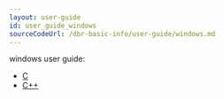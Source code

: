 ```yaml
---
layout: user-guide
id: user_guide_windows
sourceCodeUrl: /dbr-basic-info/user-guide/windows.md
---
```


windows user guide:

- [C](windows/c.md)
- [C++](windows/cpp.md)
